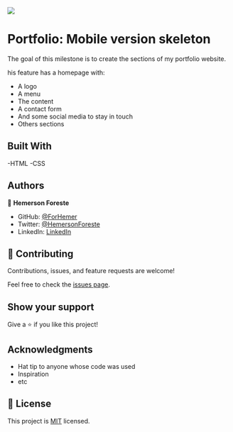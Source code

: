 ![](https://img.shields.io/badge/Microverse-blueviolet)

# Portfolio: Mobile version skeleton

The goal of this milestone is to create the sections of my portfolio website.


his feature has  a homepage with:
- A logo
- A menu
- The content
- A contact form
- And some social media to stay in touch
- Others sections

## Built With

-HTML
-CSS

## Authors

👤 **Hemerson Foreste**

- GitHub: [@ForHemer](https://github.com/ForHemer)
- Twitter: [@HemersonForeste](https://twitter.com/HemersonForeste)
- LinkedIn: [LinkedIn](https://linkedin.com/in/hemerson-foreste-890685197)

## 🤝 Contributing

Contributions, issues, and feature requests are welcome!

Feel free to check the [issues page](../../issues/).

## Show your support

Give a ⭐️ if you like this project!

## Acknowledgments

- Hat tip to anyone whose code was used
- Inspiration
- etc


## 📝 License

This project is [MIT](./MIT.md) licensed.

